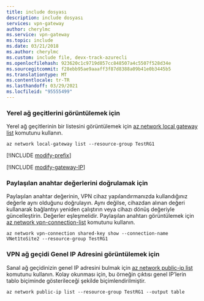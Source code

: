 ```yaml
---
title: include dosyası
description: include dosyası
services: vpn-gateway
author: cherylmc
ms.service: vpn-gateway
ms.topic: include
ms.date: 03/21/2018
ms.author: cherylmc
ms.custom: include file, devx-track-azurecli
ms.openlocfilehash: 923620c1c9719d857cc848507a4c5507f528d34e
ms.sourcegitcommit: f28ebb95ae9aaaff3f87d8388a09b41e0b3445b5
ms.translationtype: MT
ms.contentlocale: tr-TR
ms.lasthandoff: 03/29/2021
ms.locfileid: "95555499"
---
```

### <a name="to-view-local-network-gateways"></a>Yerel ağ geçitlerini görüntülemek için

Yerel ağ geçitlerinin bir listesini görüntülemek için [az network local gateway list](/cli/azure/network/local-gateway) komutunu kullanın.

```azurecli
az network local-gateway list --resource-group TestRG1
```

[!INCLUDE [modify-prefix](vpn-gateway-modify-ip-prefix-cli-include.md)]

[!INCLUDE [modify-gateway-IP](vpn-gateway-modify-lng-gateway-ip-cli-include.md)]

### <a name="to-verify-the-shared-key-values"></a>Paylaşılan anahtar değerlerini doğrulamak için

Paylaşılan anahtar değerinin, VPN cihaz yapılandırmanızda kullandığınız değerle aynı olduğunu doğrulayın. Aynı değilse, cihazdan alınan değeri kullanarak bağlantıyı yeniden çalıştırın veya cihazı dönüş değeriyle güncelleştirin. Değerler eşleşmelidir. Paylaşılan anahtarı görüntülemek için [az network vpn-connection-list](/cli/azure/network/vpn-connection) komutunu kullanın.

```azurecli
az network vpn-connection shared-key show --connection-name VNet1toSite2 --resource-group TestRG1
```
### <a name="to-view-the-vpn-gateway-public-ip-address"></a>VPN ağ geçidi Genel IP Adresini görüntülemek için

Sanal ağ geçidinizin genel IP adresini bulmak için [az network public-ip list](/cli/azure/network/public-ip) komutunu kullanın. Kolay okunması için, bu örneğin çıktısı genel IP’lerin tablo biçiminde gösterileceği şekilde biçimlendirilmiştir.

```azurecli
az network public-ip list --resource-group TestRG1 --output table
```